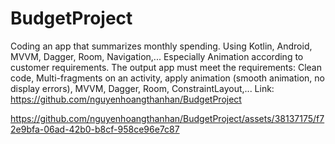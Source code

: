 # BudgetProject

Coding an app that summarizes monthly spending. Using Kotlin, Android, MVVM, Dagger, Room, Navigation,... Especially Animation according to customer requirements. The output app must meet the requirements: Clean code, Multi-fragments on an activity, apply animation (smooth animation, no display errors), MVVM, Dagger, Room, ConstraintLayout,...
Link: https://github.com/nguyenhoangthanhan/BudgetProject

https://github.com/nguyenhoangthanhan/BudgetProject/assets/38137175/f72e9bfa-06ad-42b0-b8cf-958ce96e7c87

